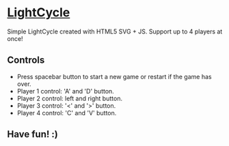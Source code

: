 # [LightCycle](https://rawgit.com/pciang/LightCycle/master/index.html)
Simple LightCycle created with HTML5 SVG + JS. Support up to 4 players at once!

## Controls
* Press spacebar button to start a new game or restart if the game has over.
* Player 1 control: 'A' and 'D' button.
* Player 2 control: left and right button.
* Player 3 control: '<' and '>' button.
* Player 4 control: 'C' and 'V' button.

## Have fun! :)
